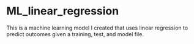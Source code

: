 # ML_linear_regression
This is a machine learning model I created that uses linear regression to predict outcomes given a training, test, and model file.  
